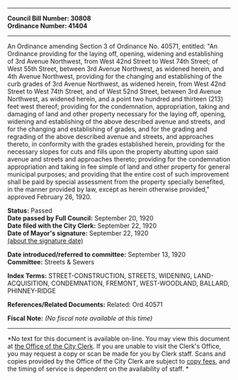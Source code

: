 * * * * *  
  
**Council Bill Number: [](#h0)[](#h2)30808**   
**Ordinance Number: 41404**  
  
* * * * *  
  
An Ordinance amending Section 3 of Ordinance No. 40571, entitled: "An Ordinance providing for the laying off, opening, widening and establishing of 3rd Avenue Northwest, from West 42nd Street to West 74th Street; of West 55th Street, between 3rd Avenue Northwest, as widened herein, and 4th Avenue Northwest, providing for the changing and establishing of the curb grades of 3rd Avenue Northwest, as widened herein, from West 42nd Street to West 74th Street, and of West 52nd Street, between 3rd Avenue Northwest, as widened herein, and a point two hundred and thirteen (213) feet west thereof; providing for the condemnation, appropriation, taking and damaging of land and other property necessary for the laying off, opening, widening and establishing of the above described avenue and streets, and for the changing and establishing of grades, and for the grading and regrading of the above described avenue and streets, and approaches thereto, in conformity with the grades established herein, providing for the necessary slopes for cuts and fills upon the property abutting upon said avenue and streets and approaches thereto; providing for the condemnation appropriation and taking in fee simple of land and other property for general municipal purposes; and providing that the entire cost of such improvement shall be paid by special assessment from the property specially benefited, in the manner provided by law, except as herein otherwise provided," approved February 26, 1920.  
  
**Status:** Passed   
**Date passed by Full Council:** September 20, 1920   
**Date filed with the City Clerk:** September 22, 1920   
**Date of Mayor's signature:** September 22, 1920   
[(about the signature date)](/~public/approvaldate.htm)   
  
  
**Date introduced/referred to committee:** September 13, 1920   
**Committee:** Streets & Sewers   
  
**Index Terms:** STREET-CONSTRUCTION, STREETS, WIDENING, LAND-ACQUISITION, CONDEMNATION, FREMONT, WEST-WOODLAND, BALLARD, PHINNEY-RIDGE  
  
**References/Related Documents:** Related: Ord 40571  
  
**Fiscal Note:** *(No fiscal note available at this time)*  
  
* * * * *  
  
*No text for this document is available on-line. You may view this document at [the Office of the City Clerk](http://www.seattle.gov/leg/clerk/contactUs.htm). If you are unable to visit the Clerk's Office, you may request a copy or scan be made for you by Clerk staff. Scans and copies provided by the Office of the City Clerk are subject to [copy fees](http://clerk.seattle.gov/~public/clerkfees.htm), and the timing of service is dependent on the availability of staff. *  
  
  
